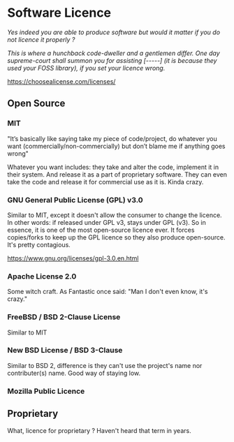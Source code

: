 # Software Licence
*Yes indeed you are able to produce software but would it matter if you do not licence it properly ?* 

*This is where a hunchback code-dweller and a gentlemen differ. One day supreme-court shall summon you for assisting [-----] (it is because they used your FOSS library), if you set your licence wrong.*

https://choosealicense.com/licenses/


## Open Source

### MIT
"It’s basically like saying take my piece of code/project, do whatever you want (commercially/non-commercially) but don’t blame me if anything goes wrong"

Whatever you want includes: they take and alter the code, implement it in their system. And release it as a part of proprietary software. They can even take the code and release it for commercial use as it is. Kinda crazy.

### GNU General Public License (GPL) v3.0
Similar to MIT, except it doesn't allow the consumer to change the licence. In other words: if released under GPL v3, stays under GPL (v3). So in essence, it is one of the most open-source licence ever. It forces copies/forks to keep up the GPL licence so they also produce open-source. It's pretty contagious.

https://www.gnu.org/licenses/gpl-3.0.en.html


### Apache License 2.0

Some witch craft. As Fantastic once said: "Man I don't even know, it's crazy."

### FreeBSD / BSD 2-Clause License
Similar to MIT

### New BSD License / BSD 3-Clause

Similar to BSD 2, difference is they can't use the project's name nor contributer(s) name. Good way of staying low.

### Mozilla Public Licence



## Proprietary
What, licence for proprietary ? Haven't heard that term in years. 

